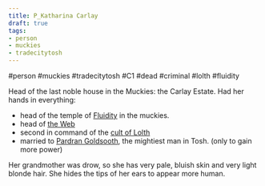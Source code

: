 ```yaml
---
title: P_Katharina Carlay
draft: true
tags:
- person
- muckies
- tradecitytosh
---
```


#person #muckies #tradecitytosh #C1 #dead #criminal #lolth #fluidity

Head of the last noble house in the Muckies: the Carlay Estate. Had her hands in everything:

- head of the temple of [Fluidity](obsidian://open?vault=World%20Wiki&file=_Pantheon%2FG_Fluidity) in the muckies.
- head of [the Web](obsidian://open?vault=World%20Wiki&file=Confederation%20of%20Cernia%2FTradecity%20Tosh%2FMuckies%2FO_The%20Web)
- second in command of the [cult of Lolth](obsidian://open?vault=World%20Wiki&file=Confederation%20of%20Cernia%2FTradecity%20Tosh%2FMuckies%2FO_Cult%20of%20Lolth)
- married to [Pardran Goldsooth](obsidian://open?vault=World%20Wiki&file=Confederation%20of%20Cernia%2FTradecity%20Tosh%2FMuckies%2FP_Pardran%20Goldsooth), the mightiest man in Tosh. (only to gain more power)


Her grandmother was drow, so she has very pale, bluish skin and very light blonde hair. She hides the tips of her ears to appear more human.


